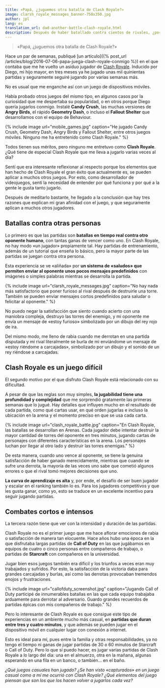 ```yaml
---
title: «Papá, ¿juguemos otra batalla de Clash Royale?»
image: clarsh_royale_messages_banner-750x350.jpg
author: jpl
lang: es
translation_url: dad-another-battle-clash-royale.html
description: Después de haber batallado contra cientos de rivales, ¿por qué sigo jugando Clash Royale? Tres razones por las que sigo pegado a este popular juego móvil.
---
```


> «Papá, ¿juguemos otra batalla de Clash Royale?»

Hace un par de semanas, publiqué [un artículo]({% post_url /articles/blog/2016-07-06-papa-juega-clash-royale-conmigo %}) en el que contaba que me he vuelto un asiduo jugador de [Clash Royale](https://clashroyale.com/). Inducido por Diego, mi hijo mayor, en tres meses ya he jugado unas mil quinientas partidas y seguramente seguiré jugando por varias semanas más.

No es usual que me enganche así con un juego de dispositivos móviles.

Había probado otros juegos del mismo tipo, en algunos casos por la curiosidad que me despertaba su popularidad, o en otros porque Diego quería jugarlos conmigo. Instalé **Candy Crush**, las muchas versiones de **Angry Birds**, el rápido **Geometry Dash**, o incluso el **Fallout Shelter** que desarrollamos con el equipo de Behaviour.

{% include image url="mobile_games.jpg" caption="He jugado Candy Crush, Geometry Dash, Angry Birds y Fallout Shelter, entre otros juegos móviles. Ninguno me ha entretenido como Clash Royale." %}

Todos tienen sus méritos, pero ninguno me entretuvo como **Clash Royale**. ¿Qué tiene de especial Clash Royale que me lleva a jugarlo varias veces al día?

Sentí que era interesante reflexionar al respecto porque los elementos que han hecho de Clash Royale el gran éxito que actualmente es, se pueden aplicar a muchos otros juegos. Por esto, como desarrollador de videojuegos, sentí la necesidad de entender por qué funciona y por qué a la gente le gusta tanto jugarlo.

Después de meditarlo bastante, he llegado a la conclusión que hay tres razones que explican mi gran afinidad con el juego, y que seguramente aplican a muchos otros jugadores.

## Batallas contra otras personas

Lo primero es que las partidas son **batallas en tiempo real contra otro oponente humano**, con tantas ganas de vencer como uno. En Clash Royale, no hay modo «un jugador» propiamente tal. Hay partidas de entrenamiento, además de un tutorial que enseña lo básico, pero la mayor parte de las partidas se juegan contra otra persona.

Esta experiencia se ve «aliñada» por **un sistema de «saludos» que permiten enviar al oponente unos pocos mensajes predefinidos** con imágenes o simples palabras mientras se desarrolla la partida.

{% include image url="clarsh_royale_messages.jpg" caption="No hay nada más satisfactorio que poner furioso al rival después de destruirle una torre. También se pueden enviar mensajes cortos predefinidos para saludar o felicitar al oponente." %}

No puedo negar la satisfacción que siento cuando acierto con una maniobra compleja, destruyo las torres del enemigo, y mi oponente me envía un mensaje de «estoy furioso» simbolizado por un dibujo del rey rojo de ira.

Del mismo modo, me lleno de rabia cuando me derrotan en una partida disputada y mi rival literalmente se burla de mi enviándome un mensaje de «estoy riéndome a carcajadas», simbolizado por un dibujo y el sonido de un rey riéndose a carcajadas.

## Clash Royale es un juego difícil

El segundo motivo por el que disfruto Clash Royale está relacionado con su dificultad.

A pesar de que las reglas son muy simples, **la jugabilidad tiene una profundidad y complejidad** que me sorprendió gratamente las primeras semanas que lo jugué. Hay detalles que influyen mucho en el resultado de cada partida, como qué cartas usar, en qué orden jugarlas e incluso la ubicación en la arena y el momento preciso en que se usa cada carta.

{% include image url="clash_royale_battle.jpg" caption="En Clash Royale, las batallas se desarrollan en Arenas. Cada jugador debe intentar destruir la mayor cantidad de torres del oponente en tres minutos, jugando cartas de personajes con diferentes características en la arena. Los personajes luchan por llegar al otro lado y destruir las torres enemigas." %}

De esta manera, cuando uno vence al oponente, se tiene la genuina satisfacción de haber ganado merecidamente, mientras que cuando se sufre una derrota, la mayoría de las veces uno sabe que cometió algunos errores o que el rival tomó mejores decisiones que uno.

**La curva de aprendizaje es alta** y, por ende, el desafío de ser buen jugador y escalar en el ranking también lo es. Para los jugadores competitivos y que les gusta ganar, como yo, esto se traduce en un excelente incentivo para seguir jugando partidas.

## Combates cortos e intensos

La tercera razón tiene que ver con la intensidad y duración de las partidas.

Clash Royale no es el primer juego que me hace aflorar emociones de rabia o satisfacción de manera tan elocuente. Hace años hubo una época en la que disfrutaba largas partidas de **Call of Duty** en las que jugábamos en equipos de cuatro o cinco personas entre compañeros de trabajo, o partidas de **Starcraft** con compañeros en la universidad.

Jugar bien esos juegos también era difícil y los triunfos a veces eran muy trabajados y sufridos. Por esto, la satisfacción de la victoria daba para grandes carcajadas y burlas, así como las derrotas provocaban tremendos enojos y frustraciones.

{% include image url="callofduty_screenshot.jpg" caption="Jugando Call of Duty participé de innumerables batallas en las que cada equipo trabajaba arduamente para derrotar al adversario. Guardo grandes recuerdos de partidas épicas con mis compañeros de trabajo." %}

Pero lo interesante de Clash Royale es que consigue este tipo de experiencias en un ambiente mucho más casual, en **partidas que duran entre tres y cuatro minutos**, y que además se pueden jugar en el dispositivo móvil en cualquier lugar con conexión a internet.

Esto es ideal para mí, pues entre la familia y otras responsabilidades, ya no tengo el tiempo ni ganas de jugar partidas de 30 o 60 minutos de Starcraft o Call of Duty. Pero lo que sí puedo hacer, es jugar varias partidas de Clash Royale a lo largo del día: una en el almuerzo, otra en la mañana, algunas esperando en una fila en un banco, o también… en el baño.

*¿Qué juegos casuales han jugado? ¿Se han visto «capturados» en un juego casual como a mí me ocurrió con Clash Royale? ¿Qué elementos del juego piensan que son los que los hacen volver a jugarlos cada vez?*
